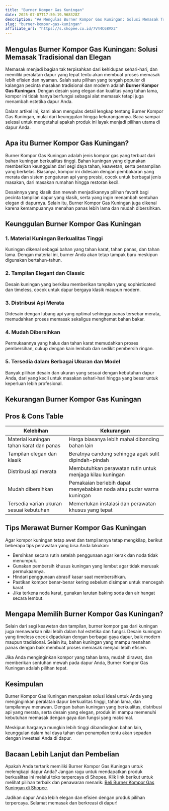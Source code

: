 ```yaml
---
title: "Burner Kompor Gas Kuningan"
date: 2025-07-07T17:50:19.968328Z
description: "## Mengulas Burner Kompor Gas Kuningan: Solusi Memasak Tradisional dan Elegan..."
slug: "burner-kompor-gas-kuningan"
affiliate_url: "https://s.shopee.co.id/7V44C68VX2"
---
```

## Mengulas Burner Kompor Gas Kuningan: Solusi Memasak Tradisional dan Elegan

Memasak menjadi bagian tak terpisahkan dari kehidupan sehari-hari, dan memiliki peralatan dapur yang tepat tentu akan membuat proses memasak lebih efisien dan nyaman. Salah satu pilihan yang tengah populer di kalangan pecinta masakan tradisional dan modern adalah **Burner Kompor Gas Kuningan**. Dengan desain yang elegan dan kualitas yang tahan lama, kompor ini tidak hanya berfungsi sebagai alat memasak tetapi juga menambah estetika dapur Anda.

Dalam artikel ini, kami akan mengulas detail lengkap tentang Burner Kompor Gas Kuningan, mulai dari keunggulan hingga kekurangannya. Baca sampai selesai untuk mengetahui apakah produk ini layak menjadi pilihan utama di dapur Anda.

## Apa itu Burner Kompor Gas Kuningan?

Burner Kompor Gas Kuningan adalah jenis kompor gas yang terbuat dari bahan kuningan berkualitas tinggi. Bahan kuningan yang digunakan memberikan keunggulan dari segi daya tahan, keawetan, serta penampilan yang berkelas. Biasanya, kompor ini didesain dengan pembakaran yang merata dan sistem pengaturan api yang presisi, cocok untuk berbagai jenis masakan, dari masakan rumahan hingga restoran kecil.

Desainnya yang klasik dan mewah menjadikannya pilihan favorit bagi pecinta tampilan dapur yang klasik, serta yang ingin menambah sentuhan elegan di dapurnya. Selain itu, Burner Kompor Gas Kuningan juga dikenal karena kemampuannya menahan panas lebih lama dan mudah dibersihkan.

## Keunggulan Burner Kompor Gas Kuningan

### 1. Material Kuningan Berkualitas Tinggi
Kuningan dikenal sebagai bahan yang tahan karat, tahan panas, dan tahan lama. Dengan material ini, burner Anda akan tetap tampak baru meskipun digunakan bertahun-tahun.

### 2. Tampilan Elegant dan Classic
Desain kuningan yang berkilau memberikan tampilan yang sophisticated dan timeless, cocok untuk dapur bergaya klasik maupun modern.

### 3. Distribusi Api Merata
Didesain dengan lubang api yang optimal sehingga panas tersebar merata, memudahkan proses memasak sekaligus menghemat bahan bakar.

### 4. Mudah Dibersihkan
Permukaannya yang halus dan tahan karat memudahkan proses pembersihan, cukup dengan kain lembab dan sedikit pembersih ringan.

### 5. Tersedia dalam Berbagai Ukuran dan Model
Banyak pilihan desain dan ukuran yang sesuai dengan kebutuhan dapur Anda, dari yang kecil untuk masakan sehari-hari hingga yang besar untuk keperluan lebih profesional.

## Kekurangan Burner Kompor Gas Kuningan

## Pros & Cons Table

| Kelebihan                     | Kekurangan                        |
|------------------------------|----------------------------------|
| Material kuningan tahan karat dan panas | Harga biasanya lebih mahal dibanding bahan lain |
| Tampilan elegan dan klasik | Beratnya candung sehingga agak sulit dipindah-pindah |
| Distribusi api merata | Membutuhkan perawatan rutin untuk menjaga kilau kuningan |
| Mudah dibersihkan | Pemakaian berlebih dapat menyebabkan noda atau pudar warna kuningan |
| Tersedia varian ukuran sesuai kebutuhan | Memerlukan instalasi dan perawatan khusus yang tepat |

## Tips Merawat Burner Kompor Gas Kuningan

Agar kompor kuningan tetap awet dan tampilannya tetap mengkilap, berikut beberapa tips perawatan yang bisa Anda lakukan:
- Bersihkan secara rutin setelah penggunaan agar kerak dan noda tidak menumpuk.
- Gunakan pembersih khusus kuningan yang lembut agar tidak merusak permukaannya.
- Hindari penggunaan abrasif kasar saat membersihkan.
- Pastikan kompor benar-benar kering sebelum disimpan untuk mencegah karat.
- Jika terkena noda karat, gunakan larutan baking soda dan air hangat secara lembut.

## Mengapa Memilih Burner Kompor Gas Kuningan?

Selain dari segi keawetan dan tampilan, burner kompor gas dari kuningan juga menawarkan nilai lebih dalam hal estetika dan fungsi. Desain kuningan yang timeless cocok dipadukan dengan berbagai gaya dapur, baik modern maupun tradisional. Selain itu, bahan kuningan yang mampu menahan panas dengan baik membuat proses memasak menjadi lebih efisien.

Jika Anda menginginkan kompor yang tahan lama, mudah dirawat, dan memberikan sentuhan mewah pada dapur Anda, Burner Kompor Gas Kuningan adalah pilihan tepat.

## Kesimpulan

Burner Kompor Gas Kuningan merupakan solusi ideal untuk Anda yang menginginkan peralatan dapur berkualitas tinggi, tahan lama, dan tampilannya menawan. Dengan bahan kuningan yang berkualitas, distribusi api yang merata, serta desain yang elegan, produk ini mampu memenuhi kebutuhan memasak dengan gaya dan fungsi yang maksimal.

Meskipun harganya mungkin lebih tinggi dibandingkan bahan lain, keunggulan dalam hal daya tahan dan penampilan tentu akan sepadan dengan investasi Anda di dapur.

## Bacaan Lebih Lanjut dan Pembelian

Apakah Anda tertarik memiliki Burner Kompor Gas Kuningan untuk melengkapi dapur Anda? Jangan ragu untuk mendapatkan produk berkualitas ini melalui toko terpercaya di Shopee. Klik link berikut untuk melihat pilihan terbaik dan penawaran menarik: [Beli Burner Kompor Gas Kuningan di Shopee](https://s.shopee.co.id/7V44C68VX2).

Jadikan dapur Anda lebih elegan dan efisien dengan produk pilihan terpercaya. Selamat memasak dan berkreasi di dapur!